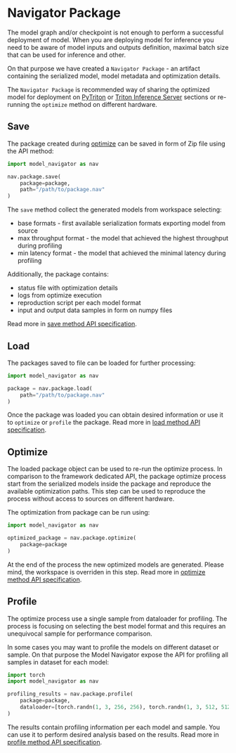 <!--
Copyright (c) 2021-2023, NVIDIA CORPORATION. All rights reserved.

Licensed under the Apache License, Version 2.0 (the "License");
you may not use this file except in compliance with the License.
You may obtain a copy of the License at

    http://www.apache.org/licenses/LICENSE-2.0

Unless required by applicable law or agreed to in writing, software
distributed under the License is distributed on an "AS IS" BASIS,
WITHOUT WARRANTIES OR CONDITIONS OF ANY KIND, either express or implied.
See the License for the specific language governing permissions and
limitations under the License.
-->

# Navigator Package

The model graph and/or checkpoint is not enough to perform a successful deployment of model. When you are deploying
model for inference you need to be aware of model inputs and outputs definition, maximal batch size that can be used
for inference and other.

On that purpose we have created a `Navigator Package` - an artifact containing the serialized model, model metadata and
optimization details.

The `Navigator Package` is recommended way of sharing the optimized model for deployment
on [PyTriton](../pytriton/pytriton_deployment.md) or [Triton Inference Server](../triton/triton_deployment.md) sections
or re-running the `optimize` method on different hardware.

## Save

The package created during [optimize](../optimize/optimize.md) can be saved in form of Zip file using the API method:

```python
import model_navigator as nav

nav.package.save(
    package=package,
    path="/path/to/package.nav"
)
```

The `save` method collect the generated models from workspace selecting:

- base formats - first available serialization formats exporting model from source
- max throughput format - the model that achieved the highest throughput during profiling
- min latency format - the model that achieved the minimal latency during profiling

Additionally, the package contains:

- status file with optimization details
- logs from optimize execution
- reproduction script per each model format
- input and output data samples in form on numpy files

Read more in [save method API specification](package_load_api.md).

## Load

The packages saved to file can be loaded for further processing:

```python
import model_navigator as nav

package = nav.package.load(
    path="/path/to/package.nav"
)
```

Once the package was loaded you can obtain desired information or use it to `optimize` or `profile` the package. Read
more in [load method API specification](package_load_api.md).

## Optimize

The loaded package object can be used to re-run the optimize process. In comparison to the framework dedicated API, the
package optimize process start from the serialized models inside the package and reproduce the available optimization
paths. This step can be used to reproduce the process without access to sources on different hardware.

The optimization from package can be run using:

```python
import model_navigator as nav

optimized_package = nav.package.optimize(
    package=package
)
```

At the end of the process the new optimized models are generated. Please mind, the workspace is overriden in this step.
Read more in [optimize method API specification](package_optimize_api.md).

## Profile

The optimize process use a single sample from dataloader for profiling. The process is focusing on selecting the best
model format and this requires an unequivocal sample for performance comparison.

In some cases you may want to profile the models on different dataset or sample. On that purpose the Model Navigator
expose the API for profiling all samples in dataset for each model:

```python
import torch
import model_navigator as nav

profiling_results = nav.package.profile(
    package=package,
    dataloader=[torch.randn(1, 3, 256, 256), torch.randn(1, 3, 512, 512)],
)
```

The results contain profiling information per each model and sample. You can use it to perform desired analysis based
on the results. Read more in [profile method API specification](package_profile_api.md).
